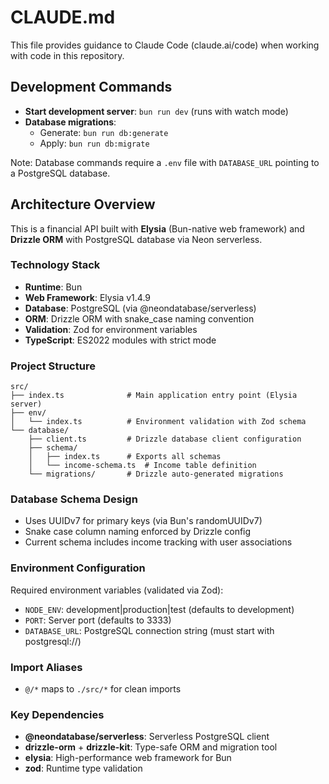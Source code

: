 # CLAUDE.md

This file provides guidance to Claude Code (claude.ai/code) when working with code in this repository.

## Development Commands

- **Start development server**: `bun run dev` (runs with watch mode)
- **Database migrations**: 
  - Generate: `bun run db:generate`
  - Apply: `bun run db:migrate`

Note: Database commands require a `.env` file with `DATABASE_URL` pointing to a PostgreSQL database.

## Architecture Overview

This is a financial API built with **Elysia** (Bun-native web framework) and **Drizzle ORM** with PostgreSQL database via Neon serverless.

### Technology Stack
- **Runtime**: Bun
- **Web Framework**: Elysia v1.4.9
- **Database**: PostgreSQL (via @neondatabase/serverless)
- **ORM**: Drizzle ORM with snake_case naming convention
- **Validation**: Zod for environment variables
- **TypeScript**: ES2022 modules with strict mode

### Project Structure
```
src/
├── index.ts              # Main application entry point (Elysia server)
├── env/
│   └── index.ts          # Environment validation with Zod schema
└── database/
    ├── client.ts         # Drizzle database client configuration
    ├── schema/
    │   ├── index.ts      # Exports all schemas
    │   └── income-schema.ts  # Income table definition
    └── migrations/       # Drizzle auto-generated migrations
```

### Database Schema Design
- Uses UUIDv7 for primary keys (via Bun's randomUUIDv7)
- Snake case column naming enforced by Drizzle config
- Current schema includes income tracking with user associations

### Environment Configuration
Required environment variables (validated via Zod):
- `NODE_ENV`: development|production|test (defaults to development)
- `PORT`: Server port (defaults to 3333)
- `DATABASE_URL`: PostgreSQL connection string (must start with postgresql://)

### Import Aliases
- `@/*` maps to `./src/*` for clean imports

### Key Dependencies
- **@neondatabase/serverless**: Serverless PostgreSQL client
- **drizzle-orm** + **drizzle-kit**: Type-safe ORM and migration tool
- **elysia**: High-performance web framework for Bun
- **zod**: Runtime type validation